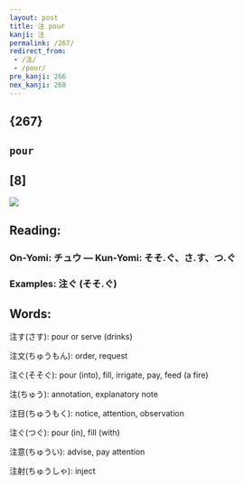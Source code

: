 ```yaml
---
layout: post
title: 注 pour
kanji: 注
permalink: /267/
redirect_from:
 - /注/
 - /pour/
pre_kanji: 266
nex_kanji: 268
---
```


## {267}

## `pour`

## [8]

<div class="stroke"><img src="E6B3A8.png" /></div>

## Reading:

### On-Yomi: チュウ &mdash; Kun-Yomi: そそ.ぐ、さ.す、つ.ぐ

### Examples: 注ぐ (そそ.ぐ)

## Words:

注す(さす): pour or serve (drinks)

注文(ちゅうもん): order, request

注ぐ(そそぐ): pour (into), fill, irrigate, pay, feed (a fire)

注(ちゅう): annotation, explanatory note

注目(ちゅうもく): notice, attention, observation

注ぐ(つぐ): pour (in), fill (with)

注意(ちゅうい): advise, pay attention

注射(ちゅうしゃ): inject
